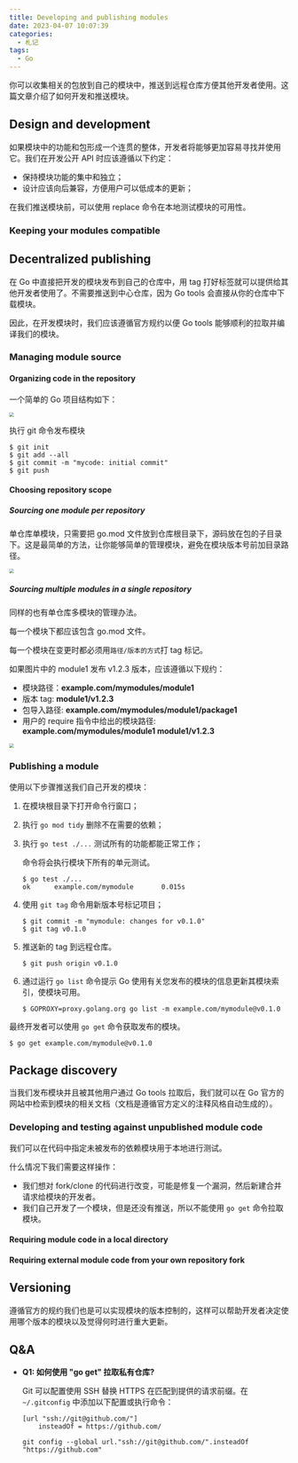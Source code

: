 ```yaml
---
title: Developing and publishing modules
date: 2023-04-07 10:07:39
categories: 
  - 札记
tags:
  - Go
---
```


你可以收集相关的包放到自己的模块中，推送到远程仓库方便其他开发者使用。这篇文章介绍了如何开发和推送模块。

<!-- more -->

## Design and development

如果模块中的功能和包形成一个连贯的整体，开发者将能够更加容易寻找并使用它。我们在开发公开 API 时应该遵循以下约定：

* 保持模块功能的集中和独立；
* 设计应该向后兼容，方便用户可以低成本的更新；

在我们推送模块前，可以使用 replace 命令在本地测试模块的可用性。

### Keeping your modules compatible

## Decentralized publishing

在 Go 中直接把开发的模块发布到自己的仓库中，用 tag 打好标签就可以提供给其他开发者使用了。不需要推送到中心仓库，因为 Go tools 会直接从你的仓库中下载模块。

因此，在开发模块时，我们应该遵循官方规约以便 Go tools 能够顺利的拉取并编译我们的模块。

### Managing module source

#### Organizing code in the repository

一个简单的 Go 项目结构如下：

<image src="https://go.dev/doc/modules/images/source-hierarchy.png" style="zoom:50%"/>

执行 git 命令发布模块

```shell
$ git init
$ git add --all
$ git commit -m "mycode: initial commit"
$ git push
```

#### Choosing repository scope

##### Sourcing one module per repository

单仓库单模块，只需要把 go.mod 文件放到仓库根目录下，源码放在包的子目录下。这是最简单的方法，让你能够简单的管理模块，避免在模块版本号前加目录路径。

<image src="https://go.dev/doc/modules/images/single-module.png" style="zoom:50%"/>

##### Sourcing multiple modules in a single repository

同样的也有单仓库多模块的管理办法。

每一个模块下都应该包含 go.mod 文件。

每一个模块在变更时都必须用`路径/版本的方式`打 tag 标记。

如果图片中的 module1 发布 v1.2.3 版本，应该遵循以下规约：

* 模块路径：**example.com/mymodules/module1**
* 版本 tag: **module1/v1.2.3**
* 包导入路径: **example.com/mymodules/module1/package1**
* 用户的 require 指令中给出的模块路径: **example.com/mymodules/module1 module1/v1.2.3**

<image src="https://go.dev/doc/modules/images/multiple-modules.png" style="zoom:50%"/>

### Publishing a module

使用以下步骤推送我们自己开发的模块：

1. 在模块根目录下打开命令行窗口；
2. 执行 `go mod tidy` 删除不在需要的依赖；
3. 执行 `go test ./...` 测试所有的功能都能正常工作；
   
    命令将会执行模块下所有的单元测试。

    ```shell
    $ go test ./...
    ok      example.com/mymodule       0.015s
    ```

4. 使用 `git tag` 命令用新版本号标记项目；

    ```shell
    $ git commit -m "mymodule: changes for v0.1.0"
    $ git tag v0.1.0
    ```

5. 推送新的 tag 到远程仓库。

    ```shell
    $ git push origin v0.1.0
    ```

6. 通过运行 `go list` 命令提示 Go 使用有关您发布的模块的信息更新其模块索引，使模块可用。

    ```shell
    $ GOPROXY=proxy.golang.org go list -m example.com/mymodule@v0.1.0
    ```

最终开发者可以使用 `go get` 命令获取发布的模块。

```shell
$ go get example.com/mymodule@v0.1.0
```

## Package discovery

当我们发布模块并且被其他用户通过 Go tools 拉取后，我们就可以在 Go 官方的网站中检索到模块的相关文档（文档是遵循官方定义的注释风格自动生成的）。

### Developing and testing against unpublished module code

我们可以在代码中指定未被发布的依赖模块用于本地进行测试。

什么情况下我们需要这样操作：

* 我们想对 fork/clone 的代码进行改变，可能是修复一个漏洞，然后新建合并请求给模块的开发者。
* 我们自己开发了一个模块，但是还没有推送，所以不能使用 `go get` 命令拉取模块。

#### Requiring module code in a local directory

#### Requiring external module code from your own repository fork

## Versioning

遵循官方的规约我们也是可以实现模块的版本控制的，这样可以帮助开发者决定使用哪个版本的模块以及觉得何时进行重大更新。

## Q&A

* **Q1: 如何使用 "go get" 拉取私有仓库?**

    Git 可以配置使用 SSH 替换 HTTPS 在匹配到提供的请求前缀。在 `~/.gitconfig` 中添加以下配置或执行命令：

    ```shell
    [url "ssh://git@github.com/"]
        insteadOf = https://github.com/

    git config --global url."ssh://git@github.com/".insteadOf "https://github.com"
    ```